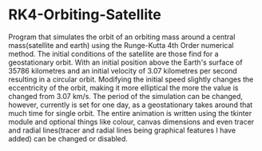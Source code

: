 # RK4-Orbiting-Satellite

Program that simulates the orbit of an orbiting mass around a central mass(satellite and earth) using the Runge-Kutta 4th Order numerical method. The initial conditions of the satellite are those find for a geostationary orbit. With an initial position above the Earth's surface of 35786 kilometres and an initial velocity of 3.07 kilometres per second resulting in a circular orbit. Modifying the initial speed slightly changes the eccentricity of the orbit, making it more elliptical the more the value is changed from 3.07 km/s. The period of the simulation can be changed, however, currently is set for one day, as a geostationary takes around that much time for single orbit. The entire animation is written using the tkinter module and optional things like colour, canvas dimensions and even tracer and radial lines(tracer and radial lines being graphical features I have added) can be changed or disabled.

